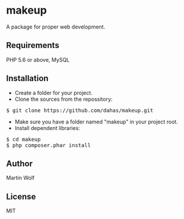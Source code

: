 # makeup
A package for proper web development.

## Requirements
PHP 5.6 or above, MySQL

## Installation
- Create a folder for your project.
- Clone the sources from the repossitory: 
<pre>$ git clone https://github.com/dahas/makeup.git</pre>
- Make sure you have a folder named "makeup" in your project root.
- Install dependent libraries: 
<pre>$ cd makeup 
$ php composer.phar install</pre>

## Author 
Martin Wolf

## License
MIT
